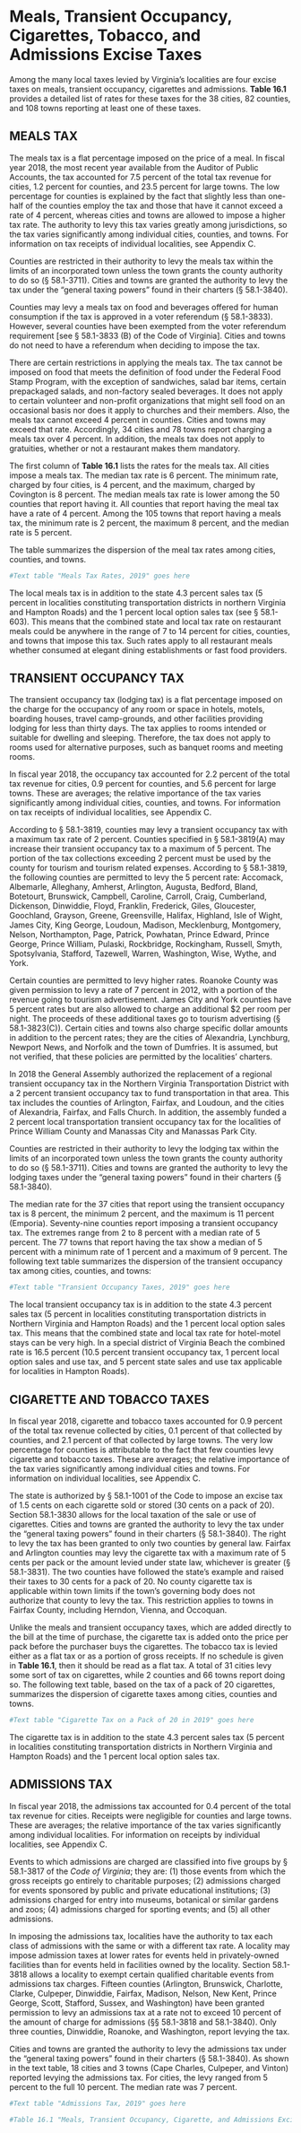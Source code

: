 # Meals, Transient Occupancy, Cigarettes, Tobacco, and Admissions Excise Taxes

Among the many local taxes levied by Virginia’s localities are four excise taxes on meals, transient occupancy, cigarettes and admissions. **Table 16.1** provides a detailed list of rates for these taxes for the 38 cities, 82 counties, and 108 towns reporting at least one of these taxes.

## MEALS TAX

The meals tax is a flat percentage imposed on the price of a meal. In fiscal year 2018, the most recent year available from the Auditor of Public Accounts, the tax accounted for 7.5 percent of the total tax revenue for cities, 1.2 percent for counties, and 23.5 percent for large towns. The low percentage for counties is explained by the fact that slightly less than one-half of the counties employ the tax and those that have it cannot exceed a rate of 4 percent, whereas cities and towns are allowed to impose a higher tax rate. The authority to levy this tax varies greatly among jurisdictions, so the tax varies significantly among individual cities, counties, and towns. For information on tax receipts of individual localities, see Appendix C.

Counties  are  restricted  in  their  authority  to  levy  the  meals tax within the limits of an incorporated town unless the town grants the county authority to do so (§ 58.1-3711). Cities and towns are granted the authority to levy the tax under the “general taxing powers” found in their charters (§ 58.1-3840). 

Counties may levy a meals tax on food and beverages offered for human consumption if the tax is approved in a voter referendum (§ 58.1-3833). However, several counties have been exempted from the voter referendum requirement [see  §  58.1-3833  (B)  of  the  Code  of  Virginia].  Cities  and  towns do not need to have a referendum when deciding to impose the tax. 

There are certain restrictions in applying the meals tax. The tax cannot be imposed on food that meets the definition of food under the Federal Food Stamp Program, with the exception  of  sandwiches,  salad  bar  items,  certain  prepackaged  salads, and non-factory sealed beverages. It does not apply to certain volunteer and non-profit organizations that might sell food on an occasional basis nor does it apply to churches and  their  members.  Also,  the  meals  tax  cannot  exceed  4  percent in counties. Cities and towns may exceed that rate. Accordingly,  34  cities  and  78  towns  report  charging  a  meals  tax  over  4  percent.  In  addition,  the  meals  tax  does not apply to gratuities, whether or not a restaurant makes them mandatory.

The first  column  of  **Table  16.1**  lists  the  rates  for  the  meals  tax.  All  cities  impose  a  meals  tax.  The  median  tax  rate is 6 percent. The minimum rate, charged by four cities, is 4 percent, and the maximum, charged by Covington is 8 percent. The median meals tax rate is lower among the 50 counties that report having it. All counties that report having the meal tax have a rate of 4 percent. Among the 105 towns that report having a meals tax, the minimum rate is 2 percent, the maximum 8 percent, and the median rate is 5 percent.

The table summarizes the dispersion of the meal tax rates among cities, counties, and towns.


```r
#Text table "Meals Tax Rates, 2019" goes here
```

The local meals tax is in addition to the state 4.3 percent sales tax (5 percent in localities constituting transportation districts in northern Virginia and Hampton Roads) and the 1 percent local option sales tax (see § 58.1-603). This means that the combined state and local tax rate on restaurant meals could be anywhere in the range of 7 to 14 percent for cities, counties, and towns that impose this tax. Such rates apply to all restaurant meals whether consumed at elegant dining establishments or fast food providers. 

## TRANSIENT OCCUPANCY TAX

The transient occupancy tax (lodging tax) is a flat percentage imposed on the charge for the occupancy of any room or  space  in  hotels,  motels,  boarding  houses,  travel  camp-grounds, and other facilities providing lodging for less than thirty days. The tax applies to rooms intended or suitable for dwelling and sleeping. Therefore, the tax does not apply to rooms used for alternative purposes, such as banquet rooms and meeting rooms. 

In fiscal  year  2018,  the  occupancy  tax  accounted  for  2.2 percent of the total tax revenue for cities, 0.9 percent for counties, and 5.6 percent for large towns. These are averages; the relative importance of the tax varies significantly among individual cities, counties, and towns. For information on tax receipts of individual localities, see Appendix C.

According  to  §  58.1-3819,  counties  may  levy  a  transient occupancy tax with a maximum tax rate of 2 percent. Counties  specified  in  §  58.1-3819(A) may  increase  their  transient  occupancy  tax  to  a  maximum  of  5  percent.  The  portion of the tax collections exceeding 2 percent must be used by the county for tourism and tourism related expenses. According to § 58.1-3819, the following counties are permitted  to  levy  the  5  percent  rate:  Accomack,  Albemarle,  Alleghany, Amherst, Arlington, Augusta, Bedford, Bland, Botetourt, Brunswick, Campbell, Caroline, Carroll, Craig, Cumberland,  Dickenson,  Dinwiddie,  Floyd,  Franklin,  Frederick, Giles, Gloucester, Goochland, Grayson, Greene, Greensville, Halifax, Highland, Isle of Wight, James City, King  George,  Loudoun,  Madison,  Mecklenburg,  Montgomery,  Nelson,  Northampton,  Page,  Patrick,  Powhatan,  Prince  Edward,  Prince  George,  Prince  William,  Pulaski,  Rockbridge,  Rockingham,  Russell,  Smyth,  Spotsylvania,  Stafford,  Tazewell,  Warren,  Washington,  Wise,  Wythe,  and York.

Certain  counties  are  permitted  to  levy  higher  rates.  Roanoke  County  was  given  permission  to  levy  a  rate  of  7  percent in 2012, with a portion of the revenue going to tourism  advertisement.  James  City  and  York  counties  have  5  percent rates but are also allowed to charge an additional $2 per room per night. The proceeds of these additional taxes go to  tourism  advertising  (§  58.1-3823(C)).  Certain  cities  and  towns also charge specific dollar amounts in addition to the percent rates; they are the cities of Alexandria, Lynchburg, Newport News, and Norfolk and the town of Dumfries. It is assumed, but not verified, that these policies are permitted by the localities’ charters.

In 2018 the General Assembly authorized the replacement of a regional transient occupancy tax in the Northern Virginia Transportation District with a 2 percent transient occupancy tax to fund transportation in that area. This tax includes the counties of Arlington, Fairfax, and Loudoun, and the cities of Alexandria, Fairfax, and Falls Church. In addition, the assembly funded a 2 percent local transportation  transient  occupancy  tax  for  the  localities  of  Prince  William County and Manassas City and Manassas Park City. 

Counties  are  restricted  in  their  authority  to  levy  the  lodging tax within the limits of an incorporated town unless the town grants the county authority to do so (§ 58.1-3711). Cities and towns are granted the authority to levy the lodging taxes under the “general taxing powers” found in their charters (§ 58.1-3840).

The median rate for the 37 cities that report using the transient occupancy tax is 8 percent, the minimum 2 percent, and the maximum is 11 percent (Emporia). Seventy-nine counties report imposing a transient occupancy tax. The extremes range from 2 to 8 percent with a median rate of 5 percent. The 77 towns that report having the tax show a median of 5 percent with a minimum rate of 1 percent and a maximum of 9 percent. The following text table summarizes the dispersion of the transient occupancy tax among cities, counties, and towns:


```r
#Text table "Transient Occupancy Taxes, 2019" goes here
```

The local transient occupancy tax is in addition to the state 4.3 percent sales tax (5 percent in localities constituting transportation districts in Northern Virginia and Hampton Roads) and the 1 percent local option sales tax. This means that  the  combined  state  and  local  tax  rate  for  hotel-motel  stays can be very high. In a special district of Virginia Beach the  combined  rate  is  16.5  percent  (10.5  percent  transient  occupancy tax, 1 percent local option sales and use tax, and 5 percent state sales and use tax applicable for localities in Hampton Roads).

## CIGARETTE AND TOBACCO TAXES

In fiscal year 2018, cigarette and tobacco taxes accounted for 0.9 percent of the total tax revenue collected by cities, 0.1 percent   of that collected by counties, and  2.1 percent of that collected by large towns. The very low percentage for counties is attributable to the fact that few counties levy cigarette and tobacco taxes. These  are  averages;  the  relative  importance  of  the  tax  varies  significantly among individual cities and towns. For information on individual localities, see Appendix C.

The  state  is  authorized  by  §  58.1-1001  of  the  Code  to  impose  an  excise  tax  of  1.5  cents  on  each  cigarette  sold  or  stored  (30  cents  on  a  pack  of  20).  Section  58.1-3830  allows for the local taxation of the sale or use of cigarettes. Cities  and  towns  are  granted  the  authority  to  levy  the  tax  under  the  “general  taxing  powers”  found  in  their  charters  (§ 58.1-3840). The right to levy the tax has been granted to only two counties by general law. Fairfax and Arlington counties may levy the cigarette tax with a maximum rate of 5 cents per pack or the amount levied under state law, whichever is greater  (§  58.1-3831).  The  two  counties  have  followed  the  state’s example and raised their taxes to 30 cents for a pack of  20. No county cigarette tax is applicable within town limits if the town’s governing body does not authorize that county to levy the tax. This restriction applies to  towns in Fairfax County, including Herndon, Vienna, and Occoquan.

Unlike the meals and transient occupancy taxes, which are added directly to the bill at the time of purchase, the cigarette tax is added onto the price per pack before the purchaser buys the cigarettes. The tobacco tax is levied either as a flat tax or as a portion of gross receipts. If no schedule is given in **Table 16.1**, then it should be read as a flat tax. A total of 31 cities levy some sort of tax on cigarettes, while 2 counties and 66 towns report doing so. The following text table, based on the tax of a pack of 20 cigarettes, summarizes the dispersion of cigarette taxes among cities, counties and towns. 


```r
#Text table "Cigarette Tax on a Pack of 20 in 2019" goes here
```

The cigarette tax is in addition to the state 4.3 percent sales tax (5 percent in localities constituting transportation districts in Northern Virginia and Hampton Roads) and the 1 percent local option sales tax.

## ADMISSIONS TAX

In fiscal  year  2018,  the  admissions  tax  accounted  for  0.4  percent  of  the  total  tax  revenue  for  cities.  Receipts  were  negligible  for  counties  and  large  towns.  These  are  averages; the relative importance of the tax varies significantly among individual localities. For information on receipts by individual localities, see Appendix C.

Events to which admissions are charged are classified into five groups by § 58.1-3817 of the *Code of Virginia*; they are: (1) those events from which the gross receipts go entirely to  charitable  purposes;  (2)  admissions  charged  for  events sponsored  by  public  and  private  educational  institutions;  (3) admissions charged for entry into museums, botanical or similar gardens and zoos; (4) admissions charged for sporting events; and (5) all other admissions. 

In  imposing  the  admissions  tax,  localities  have  the  authority to tax each class of admissions with the same or with a different tax rate. A locality may impose admission taxes  at  lower  rates  for  events  held  in  privately-owned  facilities  than  for  events  held  in  facilities  owned  by  the  locality. Section 58.1-3818 allows a locality to exempt certain qualified charitable events from admissions tax charges. Fifteen counties (Arlington, Brunswick, Charlotte, Clarke,  Culpeper, Dinwiddie, Fairfax, Madison, Nelson, New Kent, Prince  George,  Scott,  Stafford,  Sussex,  and  Washington)  have  been  granted  permission  to  levy  an  admissions  tax  at a rate not to exceed 10 percent of the amount of charge for  admissions  (§§  58.1-3818  and  58.1-3840).  Only  three  counties,  Dinwiddie,  Roanoke,  and  Washington,  report  levying the tax.

Cities and towns are granted the authority to levy the admissions tax under the “general taxing powers” found in their charters (§ 58.1-3840). As shown in the text table, 18 cities  and  3  towns  (Cape  Charles,  Culpeper,  and  Vinton)  reported  levying  the  admissions  tax.  For  cities,  the  levy  ranged  from  5  percent  to  the  full  10  percent.  The  median  rate was 7 percent. 


```r
#Text table "Admissions Tax, 2019" goes here

#Table 16.1 "Meals, Transient Occupancy, Cigarette, and Admissions Excise Taxes, 2019" goes here
```
